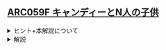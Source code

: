 <!--
author: HARADA Kento
-->
## [ARC059F キャンディーとN人の子供](https://atcoder.jp/contests/arc059/tasks/arc059_c)

<details><summary> ヒント+本解説について </summary>

DPで解く方針とFPSで解く方針があります。DP解法については公式解説で説明されているので、本解説ではFPSで説明します。FPSに慣れていない方は[maspyさんの記事](https://maspypy.com/%E5%A4%9A%E9%A0%85%E5%BC%8F%E3%83%BB%E5%BD%A2%E5%BC%8F%E7%9A%84%E3%81%B9%E3%81%8D%E7%B4%9A%E6%95%B0%E6%95%B0%E3%81%88%E4%B8%8A%E3%81%92%E3%81%A8%E3%81%AE%E5%AF%BE%E5%BF%9C%E4%BB%98%E3%81%91)を参照してください。  
まずは部分点解法を考えましょう。それを少し改造すると満点解法になります。

</details>

<details><summary> 解説 </summary>

本解説では、「$f$ の $x^n$ の係数」を $[x^n]f$ と表記します。

まずは部分点解法を考えます。部分点の制約下では子供たちのはしゃぎ度が固定されています。子供 $i$ のはしゃぎ度を $h_i (= A_i = B_i)$ としましょう。  
すると、答えは $[x^c](\prod_{i=1}^N(\sum_{j=0}^Ch_i^jx^j))$ と表されます。  
等比数列の和の公式を用いると、この式は $[x^c](\prod_{i=1}^N(\frac{1-h_i^{c+1}x^{c+1}}{1-h_ix}))$ と変形することができます。これを計算すると、部分点を取ることができます。  
[FPS部分の引用元](https://web.archive.org/web/20220813112459/https://opt-cp.com/fps-problem-list/)  
[実装例(部分点)](https://atcoder.jp/contests/arc059/submissions/53788222)

さて、満点解法を考えます。結論から述べると、本問題の答えは$[x^c](\prod_{i=1}^N(\sum_{h=a_i}^{b_i}(\sum_{j=0}^Ch^jx^j)))$ と表されます。部分点解法の式に、$\sum_{h=a_i}^{b_i}$ を挿入した形です。これが腑に落ちない場合は、[maspyさんの記事](https://maspypy.com/%E5%A4%9A%E9%A0%85%E5%BC%8F%E3%83%BB%E5%BD%A2%E5%BC%8F%E7%9A%84%E3%81%B9%E3%81%8D%E7%B4%9A%E6%95%B0%E6%95%B0%E3%81%88%E4%B8%8A%E3%81%92%E3%81%A8%E3%81%AE%E5%AF%BE%E5%BF%9C%E4%BB%98%E3%81%91)で立式の練習をすると良いと思います。部分点の場合と同様に、$[x^c](\prod_{i=1}^N(\sum_{h=a_i}^{b_i}\frac{1-h^{c+1}x^{c+1}}{1-hx}))$ と変形することができ、これを計算すると満点を取ることができます。  
[実装例(満点)](https://atcoder.jp/contests/arc059/submissions/53788783)

</details>
